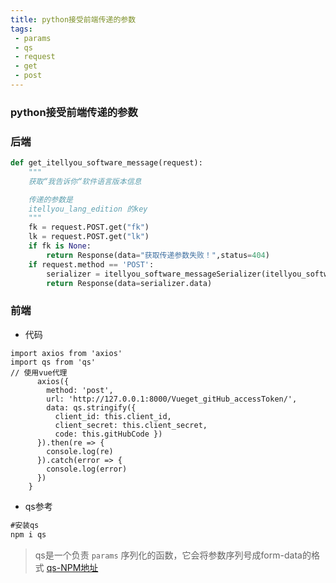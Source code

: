 ```yaml
---
title: python接受前端传递的参数
tags:
 - params
 - qs
 - request
 - get
 - post
---
```


### python接受前端传递的参数

### 后端
```python {8-9}
def get_itellyou_software_message(request):
    """
    获取“我告诉你“软件语言版本信息

    传递的参数是
    itellyou_lang_edition 的key
    """
    fk = request.POST.get("fk")
    lk = request.POST.get("lk")
    if fk is None:
        return Response(data="获取传递参数失败！",status=404)
    if request.method == 'POST':  
        serializer = itellyou_software_messageSerializer(itellyou_software_message.objects.filter(father_key=fk,lang_key=lk), many=True)
        return Response(data=serializer.data)
```

### 前端
- 代码
``` vue
import axios from 'axios'
import qs from 'qs'
// 使用vue代理
      axios({
        method: 'post',
        url: 'http://127.0.0.1:8000/Vueget_gitHub_accessToken/',
        data: qs.stringify({
          client_id: this.client_id,
          client_secret: this.client_secret,
          code: this.gitHubCode })
      }).then(re => {
        console.log(re)
      }).catch(error => {
        console.log(error)
      })
    }
```
- qs参考
```cmd
#安装qs
npm i qs
```
>qs是一个负责 `params` 序列化的函数，它会将参数序列号成form-data的格式
[qs-NPM地址](https://www.npmjs.com/package/qs)



<!-- README.md -->
<Vssue />